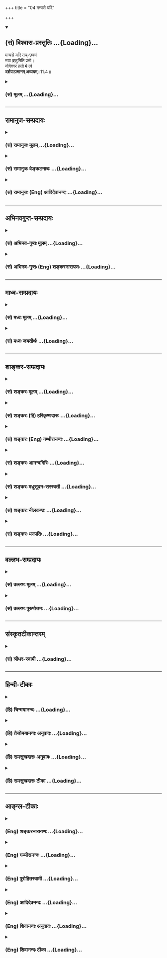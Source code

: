 +++
title = "04 मन्यसे यदि"

+++
<div class="js_include" newlevelforh1="2" title="(सं) विश्वास-प्रस्तुतिः" unfilled url="/mahAbhAratam/vyAsaH/shlokashaH/06-bhIShma-parva/03-bhagavad-gItA-parva/saMskRtam/vishvAsa-prastutiH/11_vishva-rUpa-darshana/04_manyase_yadi.md">
<details open><summary><h2>(सं) विश्वास-प्रस्तुतिः ...{Loading}...</h2></summary>

मन्यसे यदि तच्-छक्यं  
मया द्रष्टुमिति प्रभो।  
योगेश्वर ततो मे त्वं  
**दर्शयाऽत्मानम् अव्ययम्**॥11.4॥
</details>
</div>
<div class="js_include collapsed" newlevelforh1="3" title="(सं) मूलम्" unfilled url="/mahAbhAratam/vyAsaH/shlokashaH/06-bhIShma-parva/03-bhagavad-gItA-parva/saMskRtam/mUlam/11_vishva-rUpa-darshana/04_manyase_yadi.md">
<details><summary><h3>(सं) मूलम् ...{Loading}...</h3></summary>

मन्यसे यदि तच्छक्यं मया द्रष्टुमिति प्रभो।  
योगेश्वर ततो मे त्वं दर्शयाऽत्मानमव्ययम्।।11.4।।
</details>
</div>


_________________
## रामानुज-सम्प्रदायः
<div class="js_include collapsed" newlevelforh1="3" title="(सं) रामानुजः मूलम्" unfilled url="/mahAbhAratam/vyAsaH/shlokashaH/06-bhIShma-parva/03-bhagavad-gItA-parva/saMskRtam/rAmAnujaH/mUlam/11_vishva-rUpa-darshana/04_manyase_yadi.md">
<details><summary><h3>(सं) रामानुजः मूलम् ...{Loading}...</h3></summary>

।।11.4।।**तत्** सर्वस्य स्रष्ट्ट सर्वस्य प्रशासितृ सर्वस्य आधारभूतं
त्वद्रूपं **मया द्रष्टुं शक्यम् इति यदि मन्यसे; ततो योगेश्वर** योगो
ज्ञानादिकल्याणगुणयोगःपश्य मे योगमैश्वरम् (गीता 11।8) इति हि वक्ष्यते।
त्वद्व्यतिरिक्तस्य कस्य अपि असंभावितानां ज्ञानबलैश्वर्यवीर्यशक्तितेजसां
निधे **आत्मानं** त्वाम् **अव्ययं मे दर्शय त्वम्** अव्ययम् इति
क्रियाविशेषणम् त्वां सकलं मे दर्शय इत्यर्थः। एवं कौतूहलान्वितेन
हर्षगद्गद्कण्ठेन पार्थेन प्रार्थितो भगवान् उवाच --

</details>
</div>
<div class="js_include collapsed" newlevelforh1="3" title="(सं) रामानुजः वेङ्कटनाथः" unfilled url="/mahAbhAratam/vyAsaH/shlokashaH/06-bhIShma-parva/03-bhagavad-gItA-parva/saMskRtam/rAmAnujaH/venkaTanAthaH/11_vishva-rUpa-darshana/04_manyase_yadi.md">
<details><summary><h3>(सं) रामानुजः वेङ्कटनाथः ...{Loading}...</h3></summary>

  
  
।।11.4।। सर्वस्य स्रष्ट्टत्वादिना तच्छब्दपरामृष्टश्रुताकारोक्तिः। अत्रापि
स्वरूपपरत्वे मुख्यता रूपपरत्वे; प्रकारमात्रपरत्वे च
प्राग्वदनुसन्धेयम्। योगो ज्ञानादिकल्याणगुणयोग इति --
अत्राणिमाद्यैश्वर्यशक्तिरपि गुणानुप्रविष्टा; योगनिर्वाहकत्वादिमात्रं तु
दिदृक्षिताकारान्तरङ्गत्वाभावादत्र न विवक्षितमिति भावः। दर्शयिष्यमाणो
ह्याकारोऽत्र दिदृक्षितः। न चार्जुनायाष्टाङ्गयोगाद्यर्थान्तरं
प्रदर्श्यते; योगशब्दश्च प्रत्यभिज्ञायत इत्यभिप्रायेणाहपश्येति।
प्रभुशब्देन यदि त्वं मन्यसे; तदा न किञ्चित्ते दुष्करमित्यभिप्रेतं
गुणविशेषवत्त्वं दर्शयति -- त्वद्व्यतिरिक्तस्येत्यादिना। अथवा
योगेश्वरशब्दाभिप्रेतोक्तिरियम्। अश्वपतिर्धनपतिः
इत्यादिवद्गुणभूयस्त्वापेक्षया गुणानामपि नियमनेन वा योगेश्वरशब्द इति
भावः। त्वाम् इति आत्मशब्दस्यार्थान्तरं त्वयुक्तम्;माम् इति च वक्ष्यत इति
भावः। अव्ययशब्दस्यात्र निष्प्रयोजनत्वशङ्काव्युदासाय;
क्षरप्रपञ्चाख्यतद्रूपप्रदर्शनविरोधपरिहाराय; विशेषतो
दिदृक्षोरपेक्षितार्थपरत्वं दर्शयतिअव्ययमिति। क्रियाविशेषणमिति। ततः
किमित्यत्राहत्वां सकलमिति। समस्तगुणविभूतिविग्रहादिविशिष्टरूपमित्यर्थः।  
  

</details>
</div>
<div class="js_include collapsed" newlevelforh1="3" title="(सं) रामानुजः (Eng) आदिदेवानन्दः" unfilled url="/mahAbhAratam/vyAsaH/shlokashaH/06-bhIShma-parva/03-bhagavad-gItA-parva/saMskRtam/rAmAnujaH/english/AdidevAnandaH/11_vishva-rUpa-darshana/04_manyase_yadi.md">
<details><summary><h3>(सं) रामानुजः (Eng) आदिदेवानन्दः ...{Loading}...</h3></summary>

11.4 If You think that Your form as all-creator, as all-ruler and as all-supporter, can be seen by me, then, O Lord of Yoga - Yoga is the property of having knowledge and other auspicious attributes, for it will be said later on: 'Behold My Lordly Yoga' (11.8) - O treasure of knowledge, strength, sovereignty, valour, power and glory which are inconceivable in any one else! Reveal Yourself to me completely.
'Avyayam' (completely) is an adverb. The meaning is, 'Reveal everything about Yourself to me.' Thus, prayed to by Arjuna, who was desirous to know, and whose voice was therefore choked with fervour, the Lord said as follows to him:

</details>
</div>


_________________
## अभिनवगुप्त-सम्प्रदायः
<div class="js_include collapsed" newlevelforh1="3" title="(सं) अभिनव-गुप्तः मूलम्" unfilled url="/mahAbhAratam/vyAsaH/shlokashaH/06-bhIShma-parva/03-bhagavad-gItA-parva/saMskRtam/abhinava-guptaH/mUlam/11_vishva-rUpa-darshana/04_manyase_yadi.md">
<details><summary><h3>(सं) अभिनव-गुप्तः मूलम् ...{Loading}...</h3></summary>

।।11.4।। No commentary.  
  

</details>
</div>
<div class="js_include collapsed" newlevelforh1="3" title="(सं) अभिनव-गुप्तः (Eng) शङ्करनारायणः" unfilled url="/mahAbhAratam/vyAsaH/shlokashaH/06-bhIShma-parva/03-bhagavad-gItA-parva/saMskRtam/abhinava-guptaH/english/shankaranArAyaNaH/11_vishva-rUpa-darshana/04_manyase_yadi.md">
<details><summary><h3>(सं) अभिनव-गुप्तः (Eng) शङ्करनारायणः ...{Loading}...</h3></summary>

11.4 Sri Abhinavagupta did not comment upon this sloka.

</details>
</div>


_________________
## माध्व-सम्प्रदायः
<div class="js_include collapsed" newlevelforh1="3" title="(सं) मध्वः मूलम्" unfilled url="/mahAbhAratam/vyAsaH/shlokashaH/06-bhIShma-parva/03-bhagavad-gItA-parva/saMskRtam/madhvaH/mUlam/11_vishva-rUpa-darshana/04_manyase_yadi.md">
<details><summary><h3>(सं) मध्वः मूलम् ...{Loading}...</h3></summary>

।।11.4।। प्रभुः समर्थःनास्ति तस्मात्परं भूतं पुरुषाद्वै सनातनात् इति
मोक्षधर्मे ()प्रभुरीशः समर्थश्च इत्याद्यभिधानम्।

</details>
</div>
<div class="js_include collapsed" newlevelforh1="3" title="(सं) मध्वः जयतीर्थः" unfilled url="/mahAbhAratam/vyAsaH/shlokashaH/06-bhIShma-parva/03-bhagavad-gItA-parva/saMskRtam/madhvaH/jayatIrthaH/11_vishva-rUpa-darshana/04_manyase_yadi.md">
<details><summary><h3>(सं) मध्वः जयतीर्थः ...{Loading}...</h3></summary>

।।11.4।। मन्यसे यदि इत्यत्र प्रभुशब्दो न स्वामित्वमात्रार्थः किन्तु
तवातिसामर्थ्यात् त्वत्सामर्थ्येनैवातीन्द्रियस्यापि दर्शनमिति भावेन
प्रयुक्त इत्याशयेनाह -- **प्रभुरि**ति। ईश्वरस्य निरतिशयसामर्थ्ये
प्रमाणमाह -- **नास्ती**ति। भूतं समर्थम्। प्रभुशब्दस्य
समर्थार्थत्वेऽभिधानमाह -- **प्रभुरि**ति।

</details>
</div>


_________________
## शाङ्कर-सम्प्रदायः
<div class="js_include collapsed" newlevelforh1="3" title="(सं) शङ्करः मूलम्" unfilled url="/mahAbhAratam/vyAsaH/shlokashaH/06-bhIShma-parva/03-bhagavad-gItA-parva/saMskRtam/shankaraH/mUlam/11_vishva-rUpa-darshana/04_manyase_yadi.md">
<details><summary><h3>(सं) शङ्करः मूलम् ...{Loading}...</h3></summary>

।।11.4।। --,**मन्यसे** चिन्तयसि **यदि मया** अर्जुनेन **तत् शक्यं
द्रष्टुम् इति प्रभो;** स्वामिन्; **योगेश्वर** योगिनो योगाः; तेषां ईश्वरः
योगेश्वरः; हे योगेश्वर। यस्मात् अहम् अतीव अर्थी द्रष्टुम्; **ततः**
तस्मात् मे मदर्थं **दर्शय त्वम् आत्मानम्** अव्ययम्।। एवं चोदितः अर्जुनेन
**श्री भगवान् उवाच --,**

</details>
</div>
<div class="js_include collapsed" newlevelforh1="3" title="(सं) शङ्करः (हि) हरिकृष्णदासः" unfilled url="/mahAbhAratam/vyAsaH/shlokashaH/06-bhIShma-parva/03-bhagavad-gItA-parva/saMskRtam/shankaraH/hindI/harikRShNadAsaH/11_vishva-rUpa-darshana/04_manyase_yadi.md">
<details><summary><h3>(सं) शङ्करः (हि) हरिकृष्णदासः ...{Loading}...</h3></summary>

।।11.4।। हे स्वामिन् यदि मुझ अर्जुनद्वारा आप अपना वह रूप देखा जाना सम्भव
समझते हैं; तो हे योगेश्वर अर्थात् योगियोंके ईश्वर मैं आपके उस रूपका
दर्शन करनेकी उत्कट इच्छा करता हूँ; इसलिये आप मुझे अपना वह अविनाशी स्वरूप
दिखलाइये।  
  
,

</details>
</div>
<div class="js_include collapsed" newlevelforh1="3" title="(सं) शङ्करः (Eng) गम्भीरानन्दः" unfilled url="/mahAbhAratam/vyAsaH/shlokashaH/06-bhIShma-parva/03-bhagavad-gItA-parva/saMskRtam/shankaraH/english/gambhIrAnandaH/11_vishva-rUpa-darshana/04_manyase_yadi.md">
<details><summary><h3>(सं) शङ्करः (Eng) गम्भीरानन्दः ...{Loading}...</h3></summary>

11.4 Prabho, O Lord, Master; yadi, if; manyase, You think; iti, that;
tat sakyam, it is possible; drastum, to be see; maya, by me, by Arjuna;
tatah, then, since I am very eager to see, therefore; yogeswara, O Lord
of Yoga, of yogis-Yoga stands for yogis; their Lord is yogeswara; tvam,
You; darsaya, show; me, me, for my sake; atmanam avyayam, Your eternal
Self. Being thus implored by Arjuna,

</details>
</div>
<div class="js_include collapsed" newlevelforh1="3" title="(सं) शङ्करः आनन्दगिरिः" unfilled url="/mahAbhAratam/vyAsaH/shlokashaH/06-bhIShma-parva/03-bhagavad-gItA-parva/saMskRtam/shankaraH/AnandagiriH/11_vishva-rUpa-darshana/04_manyase_yadi.md">
<details><summary><h3>(सं) शङ्करः आनन्दगिरिः ...{Loading}...</h3></summary>

।।11.4।। द्रष्टुमयोग्ये कुतो दिदृक्षेत्याशङ्क्याह -- **मन्यस इति।**
प्रभवति सृष्टिस्थितिसंहारप्रवेशप्रशासनेभ्य इति प्रभुः। लक्षणया
योगशब्दार्थमाह -- **योगिन इति।** तत इत्यादि व्याचष्टे -- **यस्मादिति।**

</details>
</div>
<div class="js_include collapsed" newlevelforh1="3" title="(सं) शङ्करः मधुसूदन-सरस्वती" unfilled url="/mahAbhAratam/vyAsaH/shlokashaH/06-bhIShma-parva/03-bhagavad-gItA-parva/saMskRtam/shankaraH/madhusUdana-sarasvatI/11_vishva-rUpa-darshana/04_manyase_yadi.md">
<details><summary><h3>(सं) शङ्करः मधुसूदन-सरस्वती ...{Loading}...</h3></summary>

।।11.4।। द्रष्टुमयोग्ये कुतस्ते दिदृक्षेत्याशङ्क्याह -- मन्यस इति।
प्रभवति सृष्टिस्थितिसंहारप्रवेशप्रशासनेष्विति प्रभुः हे प्रभो
सर्वस्वामिन्; तत्तवैश्वरं रूपं मयार्जुनेन द्रष्टुं शक्यमिति यदि मन्यसे
जानासीच्छसि वा हे योगेश्वर सर्वेषामणिमादिसिद्धिशालिनां योगानां
योगिनामीश्वर; ततस्त्वदिच्छावशादेव मे मह्यमत्यर्थमर्थिने त्वं परमकारुणिको
दर्शय चाक्षुषज्ञानविषयीकारय आत्मानमैश्वररूपविशिष्टमव्ययमक्षयम्।

</details>
</div>
<div class="js_include collapsed" newlevelforh1="3" title="(सं) शङ्करः नीलकण्ठः" unfilled url="/mahAbhAratam/vyAsaH/shlokashaH/06-bhIShma-parva/03-bhagavad-gItA-parva/saMskRtam/shankaraH/nIlakaNThaH/11_vishva-rUpa-darshana/04_manyase_yadi.md">
<details><summary><h3>(सं) शङ्करः नीलकण्ठः ...{Loading}...</h3></summary>

।।11.4।।**मन्यस इति।** हे योगेश्वर योगानां योगिनामीश्वर; तद्रूपं यदि मया
द्रष्टुं शक्यमिति मन्यसे यदि मयि तद्दर्शनाधिकारं पश्यसि ततस्तर्हि मे
मह्यमव्ययं मायामयमात्मानं दर्शय। मायामयत्वादेवास्याव्ययत्वम्। मायायां हि
सर्वं सर्वात्मकं सर्वदास्तीति प्रसिद्धम्। यथोक्तं वसिष्ठेनवर्तमानमतीतं च
भविष्यत्स्थूलमण्वपि। तथा दूरमदूरं च निमेषः कल्प इत्यपि। चिदात्मनि
स्थितान्येव पश्य मायाविजृम्भितम् इति। नहि मरुमरीचिसरसी क्रमशः शुष्यति।
अतो मायामयत्वादेवास्यैश्वरस्य रूपस्याप्यव्ययत्वम्।

</details>
</div>
<div class="js_include collapsed" newlevelforh1="3" title="(सं) शङ्करः धनपतिः" unfilled url="/mahAbhAratam/vyAsaH/shlokashaH/06-bhIShma-parva/03-bhagavad-gItA-parva/saMskRtam/shankaraH/dhanapatiH/11_vishva-rUpa-darshana/04_manyase_yadi.md">
<details><summary><h3>(सं) शङ्करः धनपतिः ...{Loading}...</h3></summary>

।।11.4।। यदि मया द्रष्टुं शक्यं त्वं मन्यसे चिन्तयसि ततो मे मह्यं
मदर्थमात्मानमव्ययमपक्षयरहितं दर्शय दृष्टिगोचरं कुरु। नत्वाज्ञां करोमि
किंतु प्रार्थयामि। ब्रह्मादिप्रभौ त्वय्याज्ञाया अयुक्तत्वादिति सूचयन्नाह
-- हे प्रभो इति। मम दर्शनासामर्थ्येऽपि त्वं दर्शियितुं समर्थोऽसीति वा
संबोधनाशयः। यतो योगानां मत्वर्थलक्षणया योगिनामैश्वरुपदर्शने समर्थानां
त्वमीश्वरस्तस्मान्मामपि योगिनं विधायात्मानं दर्शयेति ध्वनयन्संबोधयति --
हे योगेश्वरेति।

</details>
</div>


_________________
## वल्लभ-सम्प्रदायः
<div class="js_include collapsed" newlevelforh1="3" title="(सं) वल्लभः मूलम्" unfilled url="/mahAbhAratam/vyAsaH/shlokashaH/06-bhIShma-parva/03-bhagavad-gItA-parva/saMskRtam/vallabhaH/mUlam/11_vishva-rUpa-darshana/04_manyase_yadi.md">
<details><summary><h3>(सं) वल्लभः मूलम् ...{Loading}...</h3></summary>

।।11.4।। तत्रापि न मत्कृत्या लभ्यमिदं किन्तु त्वदिच्छयैवेत्याह -- मन्यसे
यदीति। योगेश्वरेति साधारणो यो योगी भवति सोऽपि स्वमाहात्म्यं दर्शयति;
त्वं तु योगेश्वरः सर्वसमर्थ इति दर्शय। अथवा ननु तव सारथ्ये निषण्णं
वसुदेवसुतं मां किमित्येवं स्तौषीति चन्मैवं भ्रामयितव्यं;
त्वदादिमुनिवाक्यविश्वासतः पुरुषोत्तमं परमेश्वरमेव त्वां
जानन्नपीत्याशयेनाह योगेश्वरेति। न च तवैश्वर्यदर्शने कश्चित्प्रयासो
योगेश्वरत्वादिति भावः।

</details>
</div>
<div class="js_include collapsed" newlevelforh1="3" title="(सं) वल्लभः पुरुषोत्तमः" unfilled url="/mahAbhAratam/vyAsaH/shlokashaH/06-bhIShma-parva/03-bhagavad-gItA-parva/saMskRtam/vallabhaH/puruShottamaH/11_vishva-rUpa-darshana/04_manyase_yadi.md">
<details><summary><h3>(सं) वल्लभः पुरुषोत्तमः ...{Loading}...</h3></summary>

  
  
।।11.4।। स्वेच्छायां सत्यामपि भगवदिच्छाभावे च द्रष्टुमपि निर्बन्धेन न
फलतीति विज्ञापयति -- मन्यस इति। हे प्रभो सर्वकरणसमर्थ यदि तद्रूपं मया
द्रष्टुं शक्यं दर्शनानन्तरं फलरूपं भवति तथा चेन्मन्यसे फलरूपं भवत्विति;
तदा योगेश्वर योगिनः स्वयोगबलेन सामर्थ्यं प्रकटयन्ति तेषां योग आगन्तुको
धर्मः त्वं तु योगस्यापीश्वरस्तेन मम दर्शनसामर्थ्यमपि कृपया दत्त्वा
दर्शय। एवं प्रार्थनायां प्रभुस्तद्रूपं दर्शयित्वा तत्रैव लीनं कुर्यात्
तदा भक्तिरसानुभूतपुरुषोत्तमरूपानुभवो न भवेदतो विज्ञापयति -- तत इति। तत
एतन्मनोरथपूर्त्यनन्तरम्। अव्ययमविनाशिनं आत्मानं पुरुषोत्तममानन्दमयं
दर्शयेति भावः।  
  

</details>
</div>


_________________
## संस्कृतटीकान्तरम्
<div class="js_include collapsed" newlevelforh1="3" title="(सं) श्रीधर-स्वामी" unfilled url="/mahAbhAratam/vyAsaH/shlokashaH/06-bhIShma-parva/03-bhagavad-gItA-parva/saMskRtam/shrIdhara-svAmI/11_vishva-rUpa-darshana/04_manyase_yadi.md">
<details><summary><h3>(सं) श्रीधर-स्वामी ...{Loading}...</h3></summary>

।।11.4।। न चाहं द्रष्टुमिच्छामीत्येतावतैव त्वया तद्रूपं दर्शयितव्यम्।
किं तर्हि **-- मन्यस इति।** योगिन एव योगास्तेषामीश्वर; मयार्जुनेन
तद्रूपं द्रष्टुं शक्यमिति यदि मन्यसे ततस्तर्हि तद्रूपवन्तमात्मानमव्ययं
नित्यं मम दर्शय।

</details>
</div>


_________________
## हिन्दी-टीकाः
<div class="js_include collapsed" newlevelforh1="3" title="(हि) चिन्मयानन्दः" unfilled url="/mahAbhAratam/vyAsaH/shlokashaH/06-bhIShma-parva/03-bhagavad-gItA-parva/hindI/chinmayAnandaH/11_vishva-rUpa-darshana/04_manyase_yadi.md">
<details><summary><h3>(हि) चिन्मयानन्दः ...{Loading}...</h3></summary>

।।11.4।। पूर्व श्लोक में व्यक्त की गई इच्छा को ही यहाँ पूर्ण नम्रता एवं
सम्मान के साथ दोहराया गया है। अपने सामान्य व्यावहारिक जीवन में भी हम
सम्मान पूर्वक प्रार्थना अथवा नम्र अनुरोध करते समय इस प्रकार की भाषा का
प्रयोग करते हैं; जैसे यदि मुझे कुछ कहने की अनुमति दी जाये; मुझ पर बड़ी
कृपा होगी; मुझे प्रस्तुत करने का सौभाग्य प्राप्त हुआ है इत्यादि। पाण्डव
राजपुत्र अर्जुन; मानो; पुनर्विचार के फलस्वरूप पूर्व प्रयुक्त अपनी सैनिकी
भाषा को त्यागकर नम्रभाव से अनुरोध करता है कि; यदि आप मुझे योग्य समझें;
तो अपने अव्यय रूप का मुझे दर्शन कराइये। यहाँ बतायी गयी नम्रता एवं सम्मान
किसी निम्न स्तर की इच्छा को पूर्ण कराने के लिए झूठी भावनाओं का प्रदर्शन
नहीं है। भगवान् को सम्बोधित किये गये विशेषणों से ही यह बात स्पष्ट हो
जाती है। प्रथम पंक्ति में अर्जुन भगवान् को प्रभो कहकर और फिर; योगेश्वर
के नाम से सम्बोधित करता है। यह इस बात का सूचक है कि अर्जुन को अब यह
विश्वास होने लगा था कि श्रीकृष्ण केवल कोई मनुष्य नहीं हैं; जो अपने शिष्य
को मात्र बौद्धिक सन्तोष अथवा आध्यात्मिक प्रवचन देने में ही समर्थ हों। वह
समझ गया है कि श्रीकृष्ण तो स्वयं प्रभु अर्थात् परमात्मा और योगेश्वर हैं।
इसलिए यदि वे यह समझते हैं कि उनका शिष्य अर्जुन विराट् के दर्शन से
लाभान्वित हो; तो वे उसकी इच्छा को पूर्ण करने में सर्वथा समर्थ हैं। यदि
कोई उत्तम अधिकारी शिष्य एक सच्चे गुरु से कोई नम्र अनुरोध करता है; तो वह
कभी भी गुरु के द्वारा अनसुना नहीं किया जाता है अत

</details>
</div>
<div class="js_include collapsed" newlevelforh1="3" title="(हि) तेजोमयानन्दः अनुवादः" unfilled url="/mahAbhAratam/vyAsaH/shlokashaH/06-bhIShma-parva/03-bhagavad-gItA-parva/hindI/tejomayAnandaH/anuvAdaH/11_vishva-rUpa-darshana/04_manyase_yadi.md">
<details><summary><h3>(हि) तेजोमयानन्दः अनुवादः ...{Loading}...</h3></summary>

।।11.4।। हे प्रभो ! यदि आप मानते हैं कि मेरे द्वारा वह आपका रूप देखा
जाना संभव है, तो हे योगेश्वर ! आप अपने अव्यय रूप का दर्शन कराइये।।

</details>
</div>
<div class="js_include collapsed" newlevelforh1="3" title="(हि) रामसुखदासः अनुवादः" unfilled url="/mahAbhAratam/vyAsaH/shlokashaH/06-bhIShma-parva/03-bhagavad-gItA-parva/hindI/rAmasukhadAsaH/anuvAdaH/11_vishva-rUpa-darshana/04_manyase_yadi.md">
<details><summary><h3>(हि) रामसुखदासः अनुवादः ...{Loading}...</h3></summary>

।।11.4।। हे प्रभो ! मेरे द्वारा आपका वह परम ऐश्वर रूप देखा जा सकता है --
ऐसा अगर आप मानते हैं, तो हे योगेश्वर ! आप अपने उस अविनाशी स्वरूपको मुझे
दिखा दीजिये।

</details>
</div>
<div class="js_include collapsed" newlevelforh1="3" title="(हि) रामसुखदासः टीका" unfilled url="/mahAbhAratam/vyAsaH/shlokashaH/06-bhIShma-parva/03-bhagavad-gItA-parva/hindI/rAmasukhadAsaH/TIkA/11_vishva-rUpa-darshana/04_manyase_yadi.md">
<details><summary><h3>(हि) रामसुखदासः टीका ...{Loading}...</h3></summary>

।।11.4।।***व्याख्या--*'प्रभो'-- '**प्रभु' नाम सर्वसमर्थका है, इसलिये इस
सम्बोधनका भाव यह मालूम देता है कि यदि आप मेरेमें विराट्रूप देखनेकी
सामर्थ्य मानते हैं, तब तो ठीक है; नहीं तो आप मेरेको ऐसी सामर्थ्य दीजिये,
जिससे मैं आपका वह ऐश्वर (ईश्वरसम्बन्धी) रूप देख सकूँ।

</details>
</div>


_________________
## आङ्ग्ल-टीकाः
<div class="js_include collapsed" newlevelforh1="3" title="(Eng) शङ्करनारायणः" unfilled url="/mahAbhAratam/vyAsaH/shlokashaH/06-bhIShma-parva/03-bhagavad-gItA-parva/english/shankaranArAyaNaH/11_vishva-rUpa-darshana/04_manyase_yadi.md">
<details><summary><h3>(Eng) शङ्करनारायणः ...{Loading}...</h3></summary>

11.4. O Master ! If you think that it is possible for me to see that form, then, O Lord of the Yogins, please show me Your Immortal Self.

</details>
</div>
<div class="js_include collapsed" newlevelforh1="3" title="(Eng) गम्भीरानन्दः" unfilled url="/mahAbhAratam/vyAsaH/shlokashaH/06-bhIShma-parva/03-bhagavad-gItA-parva/english/gambhIrAnandaH/11_vishva-rUpa-darshana/04_manyase_yadi.md">
<details><summary><h3>(Eng) गम्भीरानन्दः ...{Loading}...</h3></summary>

11.4 O Lord, if You think that it is possible to be seen by me, then, O Lord of Yoga, You show me Your eternal Self.

</details>
</div>
<div class="js_include collapsed" newlevelforh1="3" title="(Eng) पुरोहितस्वामी" unfilled url="/mahAbhAratam/vyAsaH/shlokashaH/06-bhIShma-parva/03-bhagavad-gItA-parva/english/purohitasvAmI/11_vishva-rUpa-darshana/04_manyase_yadi.md">
<details><summary><h3>(Eng) पुरोहितस्वामी ...{Loading}...</h3></summary>

11.4 If Thou thinkest that it can be made possible for me to see it,
show me, O Lord of Lords, Thine own Eternal Self.

</details>
</div>
<div class="js_include collapsed" newlevelforh1="3" title="(Eng) आदिदेवनन्दः" unfilled url="/mahAbhAratam/vyAsaH/shlokashaH/06-bhIShma-parva/03-bhagavad-gItA-parva/english/AdidevanandaH/11_vishva-rUpa-darshana/04_manyase_yadi.md">
<details><summary><h3>(Eng) आदिदेवनन्दः ...{Loading}...</h3></summary>

11.4 If you think, O Lord, that it can be seen by me, then, O Lord of Yoga, reveal Yourself to me completely.

</details>
</div>
<div class="js_include collapsed" newlevelforh1="3" title="(Eng) शिवानन्दः अनुवादः" unfilled url="/mahAbhAratam/vyAsaH/shlokashaH/06-bhIShma-parva/03-bhagavad-gItA-parva/english/shivAnandaH/anuvAdaH/11_vishva-rUpa-darshana/04_manyase_yadi.md">
<details><summary><h3>(Eng) शिवानन्दः अनुवादः ...{Loading}...</h3></summary>

11.4 If Thou, O Lord, thinkest it possible for me to see it, do Thou,
then, O Lord of the Yogins, show me Thy imperishable Self.

</details>
</div>
<div class="js_include collapsed" newlevelforh1="3" title="(Eng) शिवानन्दः टीका" unfilled url="/mahAbhAratam/vyAsaH/shlokashaH/06-bhIShma-parva/03-bhagavad-gItA-parva/english/shivAnandaH/TIkA/11_vishva-rUpa-darshana/04_manyase_yadi.md">
<details><summary><h3>(Eng) शिवानन्दः टीका ...{Loading}...</h3></summary>

11.4 मन्यसे Thou thinkest; यदि if; तत् that; शक्यम् possible; मया by me;
द्रष्टुम् to see; इति thus; प्रभो O Lord; योगेश्वर O Lord of Yogins; ततः
then; मे me; त्वम् Thou; दर्शय show; आत्मानम् (Thy) Self; अव्ययम्
imperishable.Commentary Arjuna is very keen and eager to see the Cosmic Form of the Lord. He prays to Him to grant him the vision. This supreme vision can be obtained only through His grace.Yogesvara also means the Lord of Yoga. A Yogi is one who is endowed with the eight psychic powers
(Siddhis). The Lord of the Yogins is Yogesvara. And; Yoga is identity of the individual soul with the Absolute. He who is able to bestow this realisation of identity on the deserving spiritual aspirant is Yogesvara.He Who is able to create; preserve; destroy; veil and graciously release is the Lord. (These five actions; Panchakriyas; are known respectively as Srishti; Sthiti; Samhara; Tirodhana and Anugraha.)

</details>
</div>
